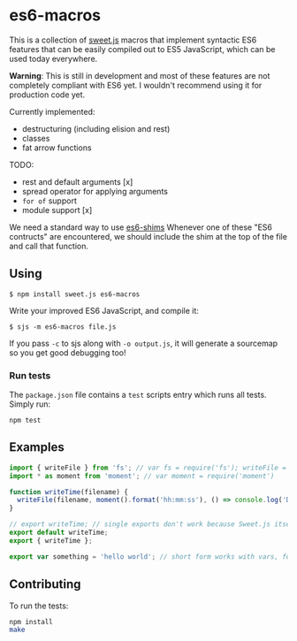 # es6-macros

This is a collection of [sweet.js](http://sweetjs.org/) macros that
implement syntactic ES6 features that can be easily compiled out to
ES5 JavaScript, which can be used today everywhere.

**Warning**: This is still in development and most of these features are not completely compliant with ES6 yet. I wouldn't recommend using it for production code yet.

Currently implemented:

* destructuring (including elision and rest)
* classes
* fat arrow functions

TODO:

* rest and default arguments [x]
* spread operator for applying arguments
* `for of` support
* module support [x]

We need a standard way to use [es6-shims](https://gist.github.com/medikoo/102b7d0e697627133788)
Whenever one of these "ES6 contructs" are encountered, we should include the shim at the top of the file and call that function.

## Using

```
$ npm install sweet.js es6-macros
```

Write your improved ES6 JavaScript, and compile it:

```
$ sjs -m es6-macros file.js
```

If you pass `-c` to sjs along with `-o output.js`, it will generate a
sourcemap so you get good debugging too!

### Run tests

The `package.json` file contains a `test` scripts entry which runs all tests.
Simply run:

`npm test`

## Examples

```js
import { writeFile } from 'fs'; // var fs = require('fs'); writeFile = fs.writeFile
import * as moment from 'moment'; // var moment = require('moment')

function writeTime(filename) {
  writeFile(filename, moment().format('hh:mm:ss'), () => console.log('Done'))
}

// export writeTime; // single exports don't work because Sweet.js itself uses `export`
export default writeTime;
export { writeTime };

export var something = 'hello world'; // short form works with vars, functions and classes
```

## Contributing

To run the tests:

```bash
npm install
make
```
